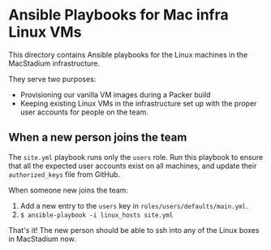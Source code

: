 # Ansible Playbooks for Mac infra Linux VMs

This directory contains Ansible playbooks for the Linux machines in the MacStadium infrastructure.

They serve two purposes:

* Provisioning our vanilla VM images during a Packer build
* Keeping existing Linux VMs in the infrastructure set up with the proper user accounts for people on the team.

## When a new person joins the team

The `site.yml` playbook runs only the `users` role. Run this playbook to ensure that all the expected user accounts exist on all machines, and update their `authorized_keys` file from GitHub.

When someone new joins the team:

1. Add a new entry to the `users` key in `roles/users/defaults/main.yml`.
2. `$ ansible-playbook -i linux_hosts site.yml`

That's it! The new person should be able to ssh into any of the Linux boxes in MacStadium now.
